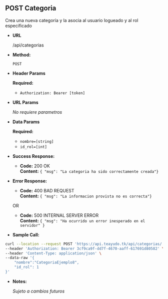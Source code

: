 **POST Categoria**
----
  Crea una nueva categoría y la asocia al usuario logueado y al rol especificado

* **URL**

  /api/categorias

* **Method:**

  `POST`
  
*  **Header Params**

    **Required:**
   * `Authorization: Bearer [token]`

*  **URL Params**

   _No requiere parametros_ 

* **Data Params**

    **Required:**
   * `nombre=[string]`
   * `id_rol=[int]`

* **Success Response:**

  * **Code:** 200 OK <br />
    **Content:** `{ "msg": "La categoria ha sido correctamente creada"}`
 
* **Error Response:**

  * **Code:** 400 BAD REQUEST <br />
    **Content:** `{ "msg": "La informacion provista no es correcta"}`

  OR

  * **Code:** 500 INTERNAL SERVER ERROR <br />
    **Content:** `{ "msg": "Ha ocurrido un error inesperado en el servidor" }`

* **Sample Call:**

```bash
curl --location --request POST 'https://api.teayudo.tk/api/categorias/' \
--header 'Authorization: Bearer 3cf9ca9f-dd7f-4670-aaff-617691d80582' \
--header 'Content-Type: application/json' \
--data-raw '{
    "nombre":"CategoriaEjemplo8",
    "id_rol": 1
}'
```

* **Notes:**

  _Sujeto a cambios futuros_